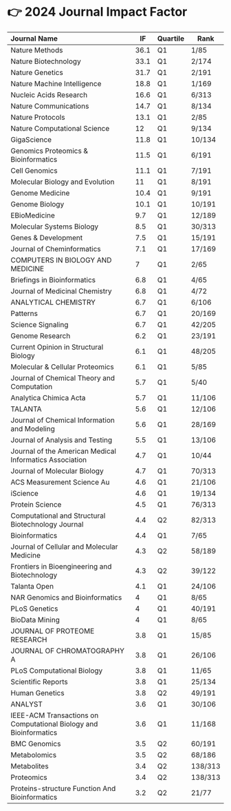 # 👉 2024 Journal Impact Factor <!-- omit from toc -->

| Journal Name                                                      | IF   | Quartile | Rank    |
| :---------------------------------------------------------------- | ---- | -------- | ------- |
| Nature Methods                                                    | 36.1 | Q1       | 1/85    |
| Nature Biotechnology                                              | 33.1 | Q1       | 2/174   |
| Nature Genetics                                                   | 31.7 | Q1       | 2/191   |
| Nature Machine Intelligence                                       | 18.8 | Q1       | 1/169   |
| Nucleic Acids Research                                            | 16.6 | Q1       | 6/313   |
| Nature Communications                                             | 14.7 | Q1       | 8/134   |
| Nature Protocols                                                  | 13.1 | Q1       | 2/85    |
| Nature Computational Science                                      | 12   | Q1       | 9/134   |
| GigaScience                                                       | 11.8 | Q1       | 10/134  |
| Genomics Proteomics & Bioinformatics                              | 11.5 | Q1       | 6/191   |
| Cell Genomics                                                     | 11.1 | Q1       | 7/191   |
| Molecular Biology and Evolution                                   | 11   | Q1       | 8/191   |
| Genome Medicine                                                   | 10.4 | Q1       | 9/191   |
| Genome Biology                                                    | 10.1 | Q1       | 10/191  |
| EBioMedicine                                                      | 9.7  | Q1       | 12/189  |
| Molecular Systems Biology                                         | 8.5  | Q1       | 30/313  |
| Genes & Development                                               | 7.5  | Q1       | 15/191  |
| Journal of Cheminformatics                                        | 7.1  | Q1       | 17/169  |
| COMPUTERS IN BIOLOGY AND MEDICINE                                 | 7    | Q1       | 2/65    |
| Briefings in Bioinformatics                                       | 6.8  | Q1       | 4/65    |
| Journal of Medicinal Chemistry                                    | 6.8  | Q1       | 4/72    |
| ANALYTICAL CHEMISTRY                                              | 6.7  | Q1       | 6/106   |
| Patterns                                                          | 6.7  | Q1       | 20/169  |
| Science Signaling                                                 | 6.7  | Q1       | 42/205  |
| Genome Research                                                   | 6.2  | Q1       | 23/191  |
| Current Opinion in Structural Biology                             | 6.1  | Q1       | 48/205  |
| Molecular & Cellular Proteomics                                   | 6.1  | Q1       | 5/85    |
| Journal of Chemical Theory and Computation                        | 5.7  | Q1       | 5/40    |
| Analytica Chimica Acta                                            | 5.7  | Q1       | 11/106  |
| TALANTA                                                           | 5.6  | Q1       | 12/106  |
| Journal of Chemical Information and Modeling                      | 5.6  | Q1       | 28/169  |
| Journal of Analysis and Testing                                   | 5.5  | Q1       | 13/106  |
| Journal of the American Medical Informatics Association           | 4.7  | Q1       | 10/44   |
| Journal of Molecular Biology                                      | 4.7  | Q1       | 70/313  |
| ACS Measurement Science Au                                        | 4.6  | Q1       | 21/106  |
| iScience                                                          | 4.6  | Q1       | 19/134  |
| Protein Science                                                   | 4.5  | Q1       | 76/313  |
| Computational and Structural Biotechnology Journal                | 4.4  | Q2       | 82/313  |
| Bioinformatics                                                    | 4.4  | Q1       | 7/65    |
| Journal of Cellular and Molecular Medicine                        | 4.3  | Q2       | 58/189  |
| Frontiers in Bioengineering and Biotechnology                     | 4.3  | Q2       | 39/122  |
| Talanta Open                                                      | 4.1  | Q1       | 24/106  |
| NAR Genomics and Bioinformatics                                   | 4    | Q1       | 8/65    |
| PLoS Genetics                                                     | 4    | Q1       | 40/191  |
| BioData Mining                                                    | 4    | Q1       | 8/65    |
| JOURNAL OF PROTEOME RESEARCH                                      | 3.8  | Q1       | 15/85   |
| JOURNAL OF CHROMATOGRAPHY A                                       | 3.8  | Q1       | 26/106  |
| PLoS Computational Biology                                        | 3.8  | Q1       | 11/65   |
| Scientific Reports                                                | 3.8  | Q1       | 25/134  |
| Human Genetics                                                    | 3.8  | Q2       | 49/191  |
| ANALYST                                                           | 3.6  | Q1       | 30/106  |
| IEEE-ACM Transactions on Computational Biology and Bioinformatics | 3.6  | Q1       | 11/168  |
| BMC Genomics                                                      | 3.5  | Q2       | 60/191  |
| Metabolomics                                                      | 3.5  | Q2       | 68/186  |
| Metabolites                                                       | 3.4  | Q2       | 138/313 |
| Proteomics                                                        | 3.4  | Q2       | 138/313 |
| Proteins-structure Function And Bioinformatics                    | 3.2  | Q2       | 21/77   |
